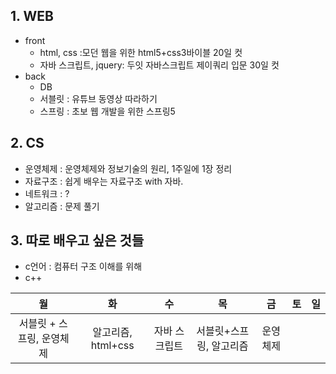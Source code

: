## 1. WEB
  - front
    - html, css :모던 웹을 위한 html5+css3바이블 20일 컷
    - 자바 스크립트, jquery: 두잇 자바스크립트 제이쿼리 입문 30일 컷
  - back
    - DB
    - 서블릿 : 유튜브 동영상 따라하기
    - 스프링 : 초보 웹 개발을 위한 스프링5
## 2. CS
  - 운영체제 : 운영체제와 정보기술의 원리, 1주일에 1장 정리
  - 자료구조 : 쉽게 배우는 자료구조 with 자바.
  - 네트워크 : ?
  - 알고리즘 : 문제 풀기 
  
## 3. 따로 배우고 싶은 것들
  - c언어 : 컴퓨터 구조 이해를 위해 
  - c++
  
  
 |월          |화          |수           |목          |금         |토         |일          | 
 | :--------: | :--------: | :--------: | :--------: | :-------: | :-------: |  :-------: |
 |서블릿 + 스프링, 운영체제 |알고리즘, html+css      |자바 스크립트     |서블릿+스프링, 알고리즘|운영체제|           |            |
